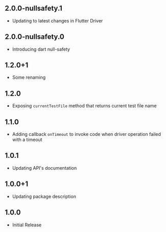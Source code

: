 ## 2.0.0-nullsafety.1
- Updating to latest changes in Flutter Driver

## 2.0.0-nullsafety.0
- Introducing dart null-safety

## 1.2.0+1
- Some renaming

## 1.2.0
- Exposing `currentTestFile` method that returns current test file name

## 1.1.0
- Adding callback `onTimeout` to invoke code when driver operation failed with a timeout

## 1.0.1
- Updating API's documentation

## 1.0.0+1
- Updating package description

## 1.0.0
- Initial Release